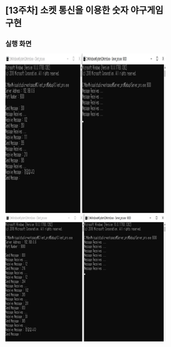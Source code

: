 # [13주차] 소켓 통신을 이용한 숫자 야구게임 구현



## 실행 화면

<img src="/images/week13_result1.png" width="600" height="500" />

<img src="/images/week13_result2.png" width="600" height="400" />